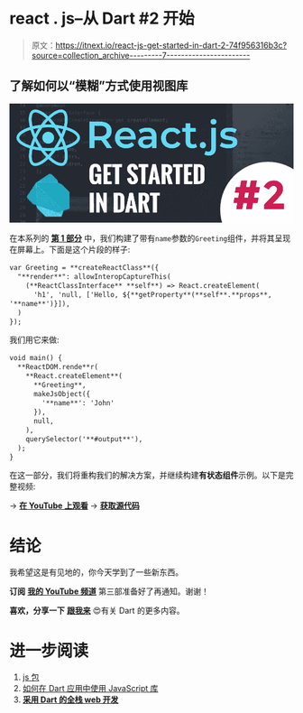 # react . js–从 Dart #2 开始

> 原文：<https://itnext.io/react-js-get-started-in-dart-2-74f956316b3c?source=collection_archive---------7----------------------->

## 了解如何以“模糊”方式使用视图库

![](img/83093f15bc867995cbf9b21587cd1106.png)

在本系列的 [**第 1 部分**](/react-js-get-started-in-dart-1-636f3f7ce7d6) 中，我们构建了带有`name`参数的`Greeting`组件，并将其呈现在屏幕上。下面是这个片段的样子:

```
var Greeting = **createReactClass**({
  "**render**": allowInteropCaptureThis(
    (**ReactClassInterface** **self**) => React.createElement(
      'h1', 'null, ['Hello, ${**getProperty**(**self**.**props**, '**name**')}]),
  )
});
```

我们用它来做:

```
void main() {
  **ReactDOM.rende**r(
    **React.createElement**(
      **Greeting**,
      makeJsObject({
        '**name**': 'John'
      }),
      null,
    ),
    querySelector('**#output**'),
  );
}
```

在这一部分，我们将重构我们的解决方案，并继续构建**有状态组件**示例。以下是完整视频:

→ [**在 YouTube 上观看**](https://youtu.be/bdrqQXg2Gjs)
→ [**获取源代码**](https://github.com/graphicbeacon/reactjs-get-started-in-dart/tree/part-2)

# 结论

我希望这是有见地的，你今天学到了一些新东西。

**订阅** [**我的 YouTube 频道**](https://www.youtube.com/channel/UCHSRZk4k6e-hqIXBBM4b2iA?view_as=subscriber) 第三部准备好了再通知。谢谢！

**喜欢，分享一下** [**跟我来**](https://twitter.com/creativ_bracket) 😍有关 Dart 的更多内容。

# 进一步阅读

1.  [js 包](https://pub.dartlang.org/packages/js)
2.  [如何在 Dart 应用中使用 JavaScript 库](https://dev.to/graphicbeacon/how-to-use-javascript-libraries-in-your-dart-applications--4mc6)
3.  [**采用 Dart 的全栈 web 开发**](https://bit.ly/fullstackdart)